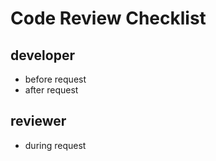 # Code Review Checklist

## developer
* before request
* after request


## reviewer
* during request
